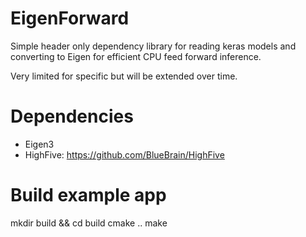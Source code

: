 # EigenForward
Simple header only dependency library for reading keras models and converting to Eigen for efficient CPU feed forward inference. 

Very limited for specific but will be extended over time.

# Dependencies

- Eigen3
- HighFive: https://github.com/BlueBrain/HighFive

# Build example app

mkdir build && cd build
cmake .. 
make


